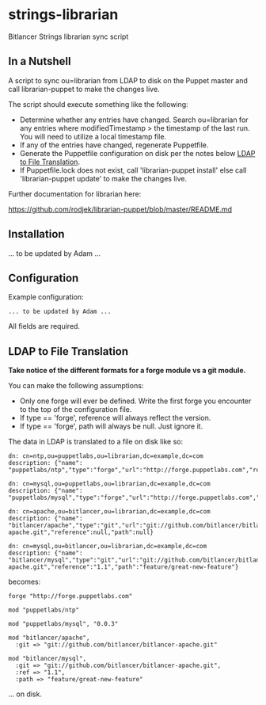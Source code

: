 # strings-librarian

Bitlancer Strings librarian sync script

## In a Nutshell

A script to sync ou=librarian from LDAP to disk on the Puppet master and call librarian-puppet to make the changes live.  

The script should execute something like the following:

* Determine whether any entries have changed. Search ou=librarian for any entries where modifiedTimestamp > the timestamp of the last run. You will need to utilize a local timestamp file.
* If any of the entries have changed, regenerate Puppetfile.
* Generate the Puppetfile configuration on disk per the notes below [LDAP to File Translation](#ldap-to-file-translation).
* If Puppetfile.lock does not exist, call 'librarian-puppet install' else call 'librarian-puppet update' to make the changes live.

Further documentation for librarian here:

https://github.com/rodjek/librarian-puppet/blob/master/README.md


## Installation

... to be updated by Adam ...

## Configuration

Example configuration:

```
... to be updated by Adam ...
```

All fields are required.

## LDAP to File Translation

**Take notice of the different formats for a forge module vs a git module.**

You can make the following assumptions:
* Only one forge will ever be defined. Write the first forge you encounter to the top of the configuration file.
* If type == 'forge', reference will always reflect the version.
* If type == 'forge', path will always be null. Just ignore it.

The data in LDAP is translated to a file on disk like so:

```
dn: cn=ntp,ou=puppetlabs,ou=librarian,dc=example,dc=com
description: {"name": "puppetlabs/ntp","type":"forge","url":"http://forge.puppetlabs.com","reference":null,"path":null}

dn: cn=mysql,ou=puppetlabs,ou=librarian,dc=example,dc=com
description: {"name": "puppetlabs/mysql","type":"forge","url":"http://forge.puppetlabs.com","reference":"0.0.3","path":null}

dn: cn=apache,ou=bitlancer,ou=librarian,dc=example,dc=com
description: {"name": "bitlancer/apache","type":"git","url":"git://github.com/bitlancer/bitlancer-apache.git","reference":null,"path":null}

dn: cn=mysql,ou=bitlancer,ou=librarian,dc=example,dc=com
description: {"name": "bitlancer/mysql","type":"git","url":"git://github.com/bitlancer/bitlancer-apache.git","reference":"1.1","path":"feature/great-new-feature"}
```

becomes:

```
forge "http://forge.puppetlabs.com"

mod "puppetlabs/ntp"

mod "puppetlabs/mysql", "0.0.3"

mod "bitlancer/apache",
  :git => "git://github.com/bitlancer/bitlancer-apache.git"

mod "bitlancer/mysql",
  :git => "git://github.com/bitlancer/bitlancer-apache.git",
  :ref => "1.1",
  :path => "feature/great-new-feature"
```

... on disk.
